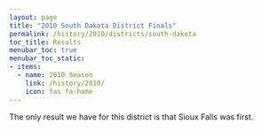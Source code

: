 ```yaml
---
layout: page
title: "2010 South Dakota District Finals"
permalink: /history/2010/districts/south-dakota
toc_title: Results
menubar_toc: true
menubar_toc_static:
- items:
  - name: 2010 Season
    link: /history/2010/
    icon: fas fa-home
---
```


The only result we have for this district is that Sioux Falls was first.
